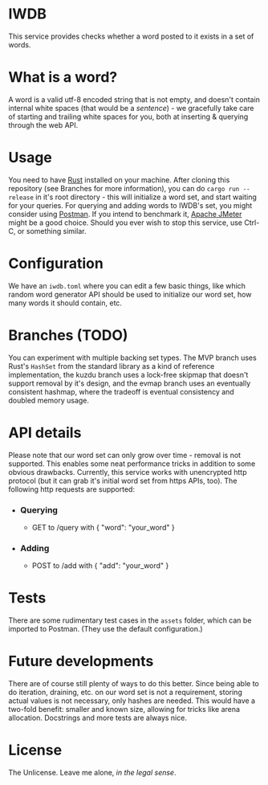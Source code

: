 # IWDB

 

This service provides checks whether a word posted to it exists in a set of words.

 

# What is a word?

A word is a valid utf-8 encoded string that is not empty, and doesn't contain internal white spaces (that would be a *sentence*) - we gracefully take care of starting and trailing white spaces for you, both at inserting & querying through the web API.

 

# Usage

You need to have [Rust](https://rust-lang.org) installed on your machine. After cloning this repository (see Branches for more information), you can do `cargo run --release` in it's root directory - this will initialize a word set, and start waiting for your queries. For querying and adding words to IWDB's set, you might consider using [Postman](https://www.postman.com/). If you intend to benchmark it, [Apache JMeter](https://jmeter.apache.org/) might be a good choice. Should you ever wish to stop this service, use Ctrl-C, or something similar.

 

# Configuration

We have an `iwdb.toml` where you can edit a few basic things, like which random word generator API should be used to initialize our word set, how many words it should contain, etc.

 

# Branches (TODO)

You can experiment with multiple backing set types. The MVP branch uses Rust's `HashSet` from the standard library as a kind of reference implementation, the kuzdu branch uses a lock-free skipmap that doesn't support removal by it's design, and the evmap branch uses an eventually consistent hashmap, where the tradeoff is eventual consistency and doubled memory usage.

 

# API details

Please note that our word set can only grow over time - removal is not supported. This enables some neat performance tricks in addition to some obvious drawbacks. Currently, this service works with unencrypted http protocol (but it can grab it's initial word set from https APIs, too). The following http requests are supported:

* ### Querying

    * GET to /query with { "word": "your_word" }

* ### Adding

    * POST to /add with { "add": "your_word" }

# Tests

There are some rudimentary test cases in the `assets` folder, which can be imported to Postman. (They use the default configuration.)

# Future developments

There are of course still plenty of ways to do this better. Since being able to do iteration, draining, etc. on our word set is not a requirement, storing actual values is not necessary, only hashes are needed. This would have a two-fold benefit: smaller and known size, allowing for tricks like arena allocation. Docstrings and more tests are always nice.

# License

The Unlicense. Leave me alone, *in the legal sense*.
